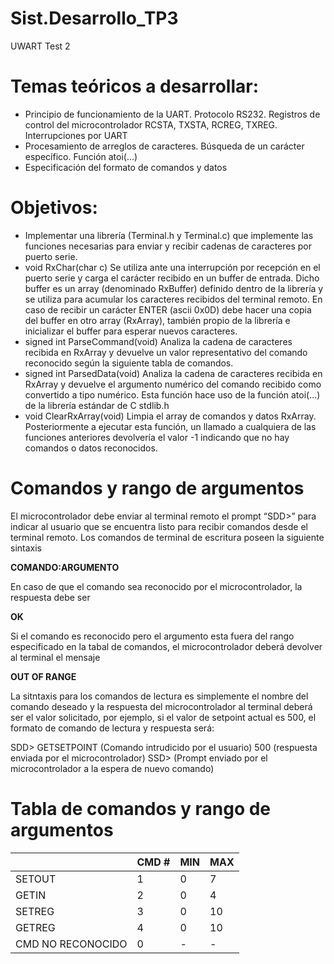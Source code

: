 # Sist.Desarrollo_TP3
UWART Test 2

# Temas teóricos a desarrollar:
- Principio de funcionamiento de la UART. Protocolo RS232. Registros de control del
microcontrolador RCSTA, TXSTA, RCREG, TXREG. Interrupciones por UART
- Procesamiento de arreglos de caracteres. Búsqueda de un carácter específico. Función
atoi(...)
- Especificación del formato de comandos y datos

# Objetivos:
- Implementar una librería (Terminal.h y Terminal.c) que implemente las funciones
necesarias para enviar y recibir cadenas de caracteres por puerto serie.
- void RxChar(char c)
Se utiliza ante una interrupción por recepción en el puerto serie y carga el carácter
recibido en un buffer de entrada. Dicho buffer es un array (denominado RxBuffer)
definido dentro de la librería y se utiliza para acumular los caracteres recibidos del
terminal remoto. En caso de recibir un carácter ENTER (ascii 0x0D) debe hacer una
copia del buffer en otro array (RxArray), también propio de la librería e inicializar el
buffer para esperar nuevos caracteres.
- signed int ParseCommand(void)
Analiza la cadena de caracteres recibida en RxArray y devuelve un valor representativo
del comando reconocido según la siguiente tabla de comandos.
- signed int ParsedData(void)
Analiza la cadena de caracteres recibida en RxArray y devuelve el argumento numérico
del comando recibido como convertido a tipo numérico. Esta función hace uso de la
función atoi(...) de la librería estándar de C stdlib.h
- void ClearRxArray(void)
Limpia el array de comandos y datos RxArray. Posteriormente a ejecutar esta función,
un llamado a cualquiera de las funciones anteriores devolvería el valor -1 indicando
que no hay comandos o datos reconocidos.

# Comandos y rango de argumentos
El microcontrolador debe enviar al terminal remoto el prompt “SDD>” para indicar al usuario
que se encuentra listo para recibir comandos desde el terminal remoto. Los comandos de
terminal de escritura poseen la siguiente sintaxis

<b>COMANDO:ARGUMENTO</b>

En caso de que el comando sea reconocido por el microcontrolador, la respuesta debe ser

<b>OK</b>

Si el comando es reconocido pero el argumento esta fuera del rango especificado en la tabal
de comandos, el microcontrolador deberá devolver al terminal el mensaje

<b>OUT OF RANGE</b>

La sitntaxis para los comandos de lectura es simplemente el nombre del comando deseado y la
respuesta del microcontrolador al terminal deberá ser el valor solicitado, por ejemplo, si el
valor de setpoint actual es 500, el formato de comando de lectura y respuesta será:

SDD> GETSETPOINT (Comando intrudicido por el usuario)
500 (respuesta enviada por el microcontrolador)
SSD> (Prompt enviado por el microcontrolador a la espera de nuevo
comando)

#  Tabla de comandos y rango de argumentos

|  | CMD # | MIN | MAX |
| ------------- | ------------- | ------------- | ------------- |
| SETOUT | 1 | 0 | 7 |
| GETIN | 2 | 0 | 4 |
| SETREG | 3 | 0 | 10 |
| GETREG | 4 | 0 | 10 |
| CMD NO RECONOCIDO| 0 | - | - |

